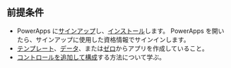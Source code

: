 ## <a name="prerequisites"></a>前提条件
* PowerApps に[サインアップ](../signup-for-powerapps.md)し、[インストール](http://aka.ms/powerappsinstall)します。 PowerApps を開いたら、サインアップに使用した資格情報でサインインします。
* [テンプレート](../get-started-test-drive.md)、[データ](../get-started-create-from-data.md)、または[ゼロ](../get-started-create-from-blank.md)からアプリを作成していること。
* [コントロールを追加して構成](../add-configure-controls.md)する方法について学ぶ。


